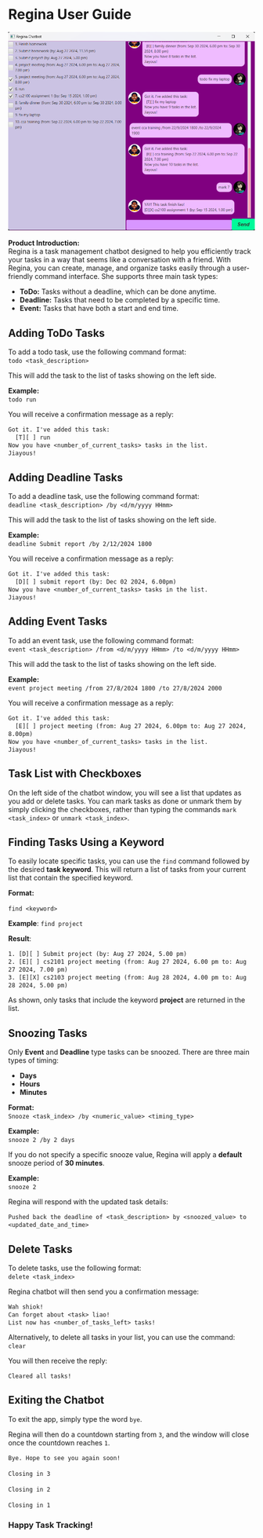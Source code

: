# Regina User Guide

![User Interface](UI.png.png)

**Product Introduction:**  
Regina is a task management chatbot designed to help you efficiently track your tasks in a way that seems like 
a conversation with a friend. With Regina, you can create, manage, 
and organize tasks easily through a user-friendly command interface. She supports three main task types:
- **ToDo:** Tasks without a deadline, which can be done anytime.
- **Deadline:** Tasks that need to be completed by a specific time.
- **Event:** Tasks that have both a start and end time.

## Adding ToDo Tasks

To add a todo task, use the following command format:  
`todo <task_description>`

This will add the task to the list of tasks showing on the left side.

**Example:**  
`todo run`

You will receive a confirmation message as a reply:

```
Got it. I've added this task:
  [T][ ] run
Now you have <number_of_current_tasks> tasks in the list.
Jiayous!
```

## Adding Deadline Tasks

To add a deadline task, use the following command format:  
`deadline <task_description> /by <d/m/yyyy HHmm>`

This will add the task to the list of tasks showing on the left side.

**Example:**  
`deadline Submit report /by 2/12/2024 1800`

You will receive a confirmation message as a reply:

```
Got it. I've added this task:
  [D][ ] submit report (by: Dec 02 2024, 6.00pm)
Now you have <number_of_current_tasks> tasks in the list.
Jiayous!
```

## Adding Event Tasks

To add an event task, use the following command format:  
`event <task_description> /from <d/m/yyyy HHmm> /to <d/m/yyyy HHmm>`

This will add the task to the list of tasks showing on the left side.

**Example:**  
`event project meeting /from 27/8/2024 1800 /to 27/8/2024 2000`

You will receive a confirmation message as a reply:

```
Got it. I've added this task:
  [E][ ] project meeting (from: Aug 27 2024, 6.00pm to: Aug 27 2024, 8.00pm)
Now you have <number_of_current_tasks> tasks in the list.
Jiayous!
```

## Task List with Checkboxes

On the left side of the chatbot window, you will see a list that updates as you add or delete tasks. 
You can mark tasks as done or unmark them by simply clicking the checkboxes, 
rather than typing the commands `mark <task_index>` or `unmark <task_index>`.

## Finding Tasks Using a Keyword

To easily locate specific tasks, you can use the `find` command followed by the desired **task keyword**. This will return a list of tasks from your current list that contain the specified keyword.

**Format:**

`find <keyword>`  

**Example**:
`find project`  

**Result**:
```
1. [D][ ] Submit project (by: Aug 27 2024, 5.00 pm)
2. [E][ ] cs2101 project meeting (from: Aug 27 2024, 6.00 pm to: Aug 27 2024, 7.00 pm)
3. [E][X] cs2103 project meeting (from: Aug 28 2024, 4.00 pm to: Aug 28 2024, 5.00 pm)
```

As shown, only tasks that include the keyword **project** are returned in the list.

## Snoozing Tasks

Only **Event** and **Deadline** type tasks can be snoozed. There are three main types of timing:
- **Days**
- **Hours**
- **Minutes**

**Format:**  
`Snooze <task_index> /by <numeric_value> <timing_type>`

**Example:**  
`snooze 2 /by 2 days`

If you do not specify a specific snooze value, Regina will apply a **default** snooze period of **30 minutes**.

**Example:**  
`snooze 2`

Regina will respond with the updated task details:
```
Pushed back the deadline of <task_description> by <snoozed_value> to <updated_date_and_time>
```

## Delete Tasks

To delete tasks, use the following format:  
`delete <task_index>`

Regina chatbot will then send you a confirmation message:
```
Wah shiok!
Can forget about <task> liao!
List now has <number_of_tasks_left> tasks!
```

Alternatively, to delete all tasks in your list, you can use the command:  
`clear`

You will then receive the reply:
```
Cleared all tasks!
```

## Exiting the Chatbot

To exit the app, simply type the word `bye`.

Regina will then do a countdown starting from `3`, and the window will close
once the countdown reaches `1`.
```
Bye. Hope to see you again soon! 

Closing in 3

Closing in 2

Closing in 1
```


### Happy Task Tracking!
